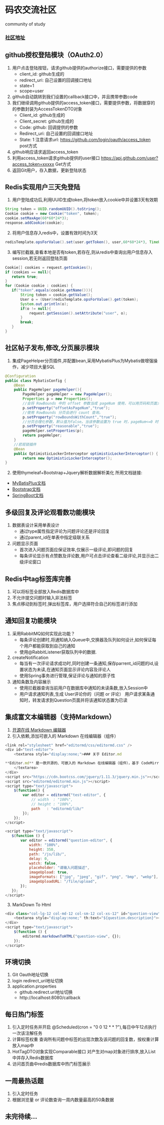 # 码农交流社区  
community of study 
### [社区地址](http://seagold.top)   

## github授权登陆模块（OAuth2.0）
1. 用户点击登陆按钮，请求github提供的authorize接口，需要提供的参数
   - client_id: github生成的
   - redirect_uri: 自己设置的回调接口地址 
   - state=1 
   - scope=user
2. github自动跳转到我们设置的callback接口中，并且携带参数code
3. 我们继续调用github提供的access_token接口，需要提供参数，将数据穿的的参数封装为AccessTokenDTO对象 
   - Client_id: github生成的
   - Client_secret: github生成的
   - Code: github: 回调提供的参数
   - Redirect_uri: 自己设置的回调接口地址
   - State: 1
   注意请求url: https://github.com/login/oauth/access_token   post方式
4. github响应请求返回access_token
5. 利用access_token请求github提供的user接口
   https://api.github.com/user?access_token=xxxxx   Get方式
6. 返回Git用户，存入数据，更新登陆状态

## Redis实现用户三天免登陆 
1. 用户登陆成功后,利用UUID生成token,将token放入cookie中并设置3天有效期
```java
String token = UUID.randomUUID().toString();
Cookie cookie = new Cookie("token", token);
cookie.setMaxAge(60*60*24*3);
response.addCookie(cookie);
```
2. 将用户信息存入redis中，设置有效时间为3天
```java
redisTemplate.opsForValue().set(user.getToken(), user,60*60*24*3, TimeUnit.SECONDS);
```
3. 编写拦截器,查看本地是否有token,若存在,则从redis中查询出用户信息存入session,若无则返回登陆页面
```java
Cookie[] cookies = request.getCookies();
if (cookies == null){
   return true;
}
for (Cookie cookie : cookies) {
   if("token".equals(cookie.getName())){
       String token = cookie.getValue();
       User o = (User)redisTemplate.opsForValue().get(token);
       System.out.println(o);
       if(o != null){
           request.getSession().setAttribute("user", o);
       }
       break;
   }
}
```

## 社区帖子发布,修改,分页展示模块
1. 集成PageHelper分页插件,并配置bean,采用MybatisPlus为Mybatis做增强操作，减少项目大量SQL
```java
@Configuration
public class MybatisConfig {
    @Bean
    public PageHelper pageHelper(){
        PageHelper pageHelper = new PageHelper();
        Properties p = new Properties();
        //会将 RowBounds 中的 offset 参数当成 pageNum 使用，可以用页码和页面大小两个参数进行分页。
        p.setProperty("offsetAsPageNum","true");
        //使用 RowBounds 分页会进行 count 查询。
        p.setProperty("rowBoundsWithCount","true");
        //分页合理化参数，默认值为false。当该参数设置为 true 时，pageNum<=0 时会查询第一页， pageNum>pages（超过总数时），会查询最后一页。
        p.setProperty("reasonable","true");
        pageHelper.setProperties(p);
        return pageHelper;
    }
    //悲观锁插件
    @Bean
    public OptimisticLockerInterceptor optimisticLockerInterceptor() {
        return new OptimisticLockerInterceptor();
}
```
2. 使用thymeleaf+Bootstrap+Jquery解析数据解析美化
所用文档链接:
- [MyBatisPlus文档](https://mp.baomidou.com/)
- [Bootstrap文档](https://v3.bootcss.com/css/)
- [SpringBoot文档](https://spring.io/)


## 多级回复及评论观看数功能模块
1. 数据表设计采用单表设计
   - 通过type属性指定评论为问题评论还是评论回复
   - 通过parent_id在单表中指定级联关系
2. 问题显示页面
   - 首次进入问题页面应保证效率,仅展示一级评论,即问题的回复
   - 每条评论显示有点赞数及评论数,用户可点击评论查看二级评论,并显示出二级评论窗口
   
## Redis中tag标签库完善
1. 可以将标签全部放入Redis数据库中
2. 不允许提交问题时输入非法标签 
3. 焦点移动到标签时,弹出标签库，用户选择符合自己的标签进行添加

## 通知回复功能模块
1. 采用RabbitMQ如何实现此功能？
   - 每条评论创建时,将通知纳入Queue中,交换器及队列如何设计,如何保证每个用户都能获取到自己的通知
   - 使用@RabbitListener获取队列中的数据.
2. createNotification
   - 每当有一次评论请求成功时,同时创建一条通知,保存parrent_id问题的id,设置状态为未读,在通知页面显示评论内容及评论人
   - 使用Spring事务进行管理,保证评论与通知的原子性
3. 通知条数及内容展示
   - 使用拦截器查询当前用户在数据库中通知的未读条数,放入Session中
   - 用户请求通知列表,生成
      User评论你的（问题 or 评论）
     用户请求某条通知时，转发请求到Question页面并将该通知状态置为已读
     
## 集成富文本编辑器（支持Markdown）
1. [开源在线 Markdown 编辑器](https://pandao.github.io/editor.md/)
2. 引入依赖,添加可嵌入的 Markdown 在线编辑器（组件）
```javascript
<link rel="stylesheet" href="editormd/css/editormd.css" />
<div id="test-editor">
    <textarea style="display:none;">### 关于 Editor.md

**Editor.md** 是一款开源的、可嵌入的 Markdown 在线编辑器（组件），基于 CodeMirror、jQuery 和 Marked 构建。
    </textarea>
</div>
<script src="https://cdn.bootcss.com/jquery/1.11.3/jquery.min.js"></script>
<script src="editormd/editormd.min.js"></script>
<script type="text/javascript">
    $(function() {
        var editor = editormd("test-editor", {
            // width  : "100%",
            // height : "100%",
            path   : "editormd/lib/"
        });
    });
</script>

<script type="text/javascript">
   $(function () {
       var editor = editormd("question-editor", {
           width: "100%",
           height: 350,
           path: "/js/lib/",
           delay: 0,
           watch: false,
           placeholder: "请输入问题描述",
           imageUpload: true,
           imageFormats: ["jpg", "jpeg", "gif", "png", "bmp", "webp"],
           imageUploadURL: "/file/upload",
       });
   });
</script>
```
3. MarkDown To Html
```javascript
<div class="col-lg-12 col-md-12 col-sm-12 col-xs-12" id="question-view">
    <textarea style="display:none;" th:text="${question.description}"></textarea>
</div>
<script type="text/javascript">
    $(function () {
        editormd.markdownToHTML("question-view", {});
    });
</script>
```

## 环境切换
1. Git Oauth地址切换
2. login redirect_uri地址切换
3. application.properties
   - github.redirect.uri地址切换
   - http://localhost:8080/callback
   
## 每日热门标签
1. 引入定时任务并开启
@Scheduled(cron = "0 0 12 * * ?"),每日中午12点执行一次该注解任务 
2. 计算标签权重
查询所有问题中标签的出现次数及该问题的回复数，按权重计算放入map中
3. HotTagDTO对象实现Comparable接口
对产生对map对象进行排序,放入List中并存入Redis数据库
4. 访问首页曲中redis数据库中热门标签展示 
 
   
## 一周最热话题
1. 引入定时任务
2. 根据浏览量 or 评论数查询一周内数量最高的50条数据


## 未完待续...

